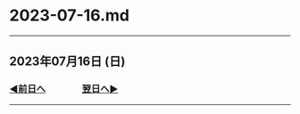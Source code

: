 # 2023-07-16.md

---

## 2023年07月16日 (日)

### [◀️前日へ](https://github.com/yuasys/chatty-journal/blob/main/2023/07/2023-07-15.md)&emsp;&emsp;&emsp;&emsp;[翌日へ▶️](https://github.com/yuasys/chatty-journal/blob/main/2023/07/2023-07-17.md)

---
